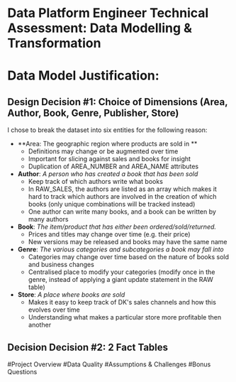 # Data Platform Engineer Technical Assessment: Data Modelling & Transformation

# Data Model Justification:
## Design Decision #1:  Choice of Dimensions (Area, Author, Book, Genre, Publisher, Store) 

I chose to break the dataset into six entities for the following reason: 
  - **Area: The geographic region where products are sold in **
    -   Definitions may change or be augmented over time 
    -   Important for slicing against sales and books for insight
    -   Duplication of AREA_NUMBER and AREA_NAME attributes
  - **Author**: _A person who has created a book that has been sold_
    -   Keep track of which authors write what books
    -   In RAW_SALES, the authors are listed as an array which makes it hard to track which authors are involved in the creation of which books (only unique combinations will be tracked instead)
    -   One author can write many books, and a book can be written by many authors
  - **Book**: _The item/product that has either been ordered/sold/returned._
    -   Prices and titles may change over time (e.g. their price)
    -   New versions may be released and books may have the same name
  - **Genre**: _The various categories and subcategories a book may fall into_
    -   Categories may change over time based on the nature of books sold and business changes
    -   Centralised place to modify your categories (modify once in the genre, instead of applying a giant update statement in the RAW table)
  - **Store**: _A place where books are sold_
    -   Makes it easy to keep track of DK's sales channels and how this evolves over time
    -   Understanding what makes a particular store more profitable then another
## Decision Decision #2: 2 Fact Tables


#Project Overview
#Data Quality 
#Assumptions & Challenges
#Bonus Questions
